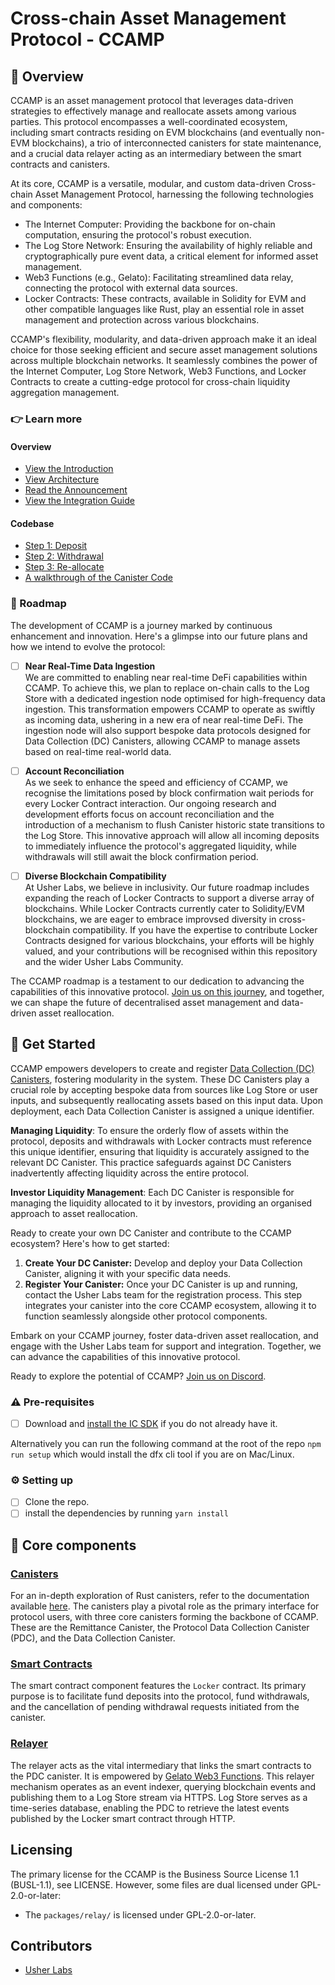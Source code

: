 # Cross-chain Asset Management Protocol - CCAMP

## 📘 Overview

CCAMP is an asset management protocol that leverages data-driven strategies to effectively manage and reallocate assets among various parties. This protocol encompasses a well-coordinated ecosystem, including smart contracts residing on EVM blockchains (and eventually non-EVM blockchains), a trio of interconnected canisters for state maintenance, and a crucial data relayer acting as an intermediary between the smart contracts and canisters.

At its core, CCAMP is a versatile, modular, and custom data-driven Cross-chain Asset Management Protocol, harnessing the following technologies and components:

- The Internet Computer: Providing the backbone for on-chain computation, ensuring the protocol's robust execution.
- The Log Store Network: Ensuring the availability of highly reliable and cryptographically pure event data, a critical element for informed asset management.
- Web3 Functions (e.g., Gelato): Facilitating streamlined data relay, connecting the protocol with external data sources.
- Locker Contracts: These contracts, available in Solidity for EVM and other compatible languages like Rust, play an essential role in asset management and protection across various blockchains.

CCAMP's flexibility, modularity, and data-driven approach make it an ideal choice for those seeking efficient and secure asset management solutions across multiple blockchain networks. It seamlessly combines the power of the Internet Computer, Log Store Network, Web3 Functions, and Locker Contracts to create a cutting-edge protocol for cross-chain liquidity aggregation management.

### 👉 Learn more

#### Overview

- [View the Introduction](https://youtu.be/R-mPl4T_ch8)
- [View Architecture](https://github.com/usherlabs/ccamp/tree/main/assets/CCAMP-Architecture-Simple.jpeg)
- [Read the Announcement](https://forum.dfinity.org/t/introducing-ccamp-unlocking-cross-chain-defi-aggregation-on-the-internet-computer/24643)
- [View the Integration Guide](https://github.com/usherlabs/ccamp-integration-guide)

#### Codebase

- [Step 1: Deposit](https://www.loom.com/share/18d55367509c4823bf4784ce09ed92d7?sid=423b85b8-f2b0-4500-964c-3fb247ec6491)
- [Step 2: Withdrawal](https://www.loom.com/share/90386c85e08e4128ab21ea84a76f9935?sid=86cd63f5-5bd5-4fe2-a938-cded7747c4cf)
- [Step 3: Re-allocate](https://www.loom.com/share/fdc5081b9e4a49e9afae4aaa7825b927?sid=9ea5c31d-7b43-490f-8c03-7585efbc4f79)
- [A walkthrough of the Canister Code](https://www.loom.com/share/89935ad79a9f4c079bfffd10861afb23?sid=9459291c-71d4-437b-9fc5-e5b7137265f5)

### 🚙 Roadmap

The development of CCAMP is a journey marked by continuous enhancement and innovation. Here's a glimpse into our future plans and how we intend to evolve the protocol:

- [ ] **Near Real-Time Data Ingestion**  
       We are committed to enabling near real-time DeFi capabilities within CCAMP. To achieve this, we plan to replace on-chain calls to the Log Store with a dedicated ingestion node optimised for high-frequency data ingestion. This transformation empowers CCAMP to operate as swiftly as incoming data, ushering in a new era of near real-time DeFi. The ingestion node will also support bespoke data protocols designed for Data Collection (DC) Canisters, allowing CCAMP to manage assets based on real-time real-world data.

- [ ] **Account Reconciliation**  
       As we seek to enhance the speed and efficiency of CCAMP, we recognise the limitations posed by block confirmation wait periods for every Locker Contract interaction. Our ongoing research and development efforts focus on account reconciliation and the introduction of a mechanism to flush Canister historic state transitions to the Log Store. This innovative approach will allow all incoming deposits to immediately influence the protocol's aggregated liquidity, while withdrawals will still await the block confirmation period.

- [ ] **Diverse Blockchain Compatibility**  
       At Usher Labs, we believe in inclusivity. Our future roadmap includes expanding the reach of Locker Contracts to support a diverse array of blockchains. While Locker Contracts currently cater to Solidity/EVM blockchains, we are eager to embrace improvsed diversity in cross-blockchain compatibility. If you have the expertise to contribute Locker Contracts designed for various blockchains, your efforts will be highly valued, and your contributions will be recognised within this repository and the wider Usher Labs Community.

The CCAMP roadmap is a testament to our dedication to advancing the capabilities of this innovative protocol. [Join us on this journey](https://go.usher.so/discord), and together, we can shape the future of decentralised asset management and data-driven asset reallocation.

## 🚀 Get Started

CCAMP empowers developers to create and register [Data Collection (DC) Canisters](https://github.com/usherlabs/ccamp/tree/main/packages/canisters/src/data_collection), fostering modularity in the system. These DC Canisters play a crucial role by accepting bespoke data from sources like Log Store or user inputs, and subsequently reallocating assets based on this input data. Upon deployment, each Data Collection Canister is assigned a unique identifier.

**Managing Liquidity**: To ensure the orderly flow of assets within the protocol, deposits and withdrawals with Locker contracts must reference this unique identifier, ensuring that liquidity is accurately assigned to the relevant DC Canister. This practice safeguards against DC Canisters inadvertently affecting liquidity across the entire protocol.

**Investor Liquidity Management**: Each DC Canister is responsible for managing the liquidity allocated to it by investors, providing an organised approach to asset reallocation.

Ready to create your own DC Canister and contribute to the CCAMP ecosystem? Here's how to get started:

1. **Create Your DC Canister:** Develop and deploy your Data Collection Canister, aligning it with your specific data needs.
2. **Register Your Canister:** Once your DC Canister is up and running, contact the Usher Labs team for the registration process. This step integrates your canister into the core CCAMP ecosystem, allowing it to function seamlessly alongside other protocol components.

Embark on your CCAMP journey, foster data-driven asset reallocation, and engage with the Usher Labs team for support and integration. Together, we can advance the capabilities of this innovative protocol.

Ready to explore the potential of CCAMP? [Join us on Discord](https://go.usher.so/discord).

### ⚠️ Pre-requisites

- [ ] Download and [install the IC SDK](https://internetcomputer.org/docs/current/developer-docs/setup/index.md) if you do not already have it.

Alternatively you can run the following command at the root of the repo `npm run setup` which would install the dfx cli tool if you are on Mac/Linux.

### ⚙️ Setting up

- [ ] Clone the repo.
- [ ] install the dependencies by running `yarn install`

## 📕 Core components

### [Canisters](https://github.com/usherlabs/ccamp/tree/main/packages/canisters)

For an in-depth exploration of Rust canisters, refer to the documentation available [here](https://internetcomputer.org/docs/current/developer-docs/backend/rust/). The canisters play a pivotal role as the primary interface for protocol users, with three core canisters forming the backbone of CCAMP. These are the Remittance Canister, the Protocol Data Collection Canister (PDC), and the Data Collection Canister.

### [Smart Contracts](https://github.com/usherlabs/ccamp/tree/main/packages/contracts)

The smart contract component features the `Locker` contract. Its primary purpose is to facilitate fund deposits into the protocol, fund withdrawals, and the cancellation of pending withdrawal requests initiated from the canister.

### [Relayer](https://github.com/usherlabs/ccamp/tree/main/packages/relay)

The relayer acts as the vital intermediary that links the smart contracts to the PDC canister. It is empowered by [Gelato Web3 Functions](https://docs.gelato.network/developer-services/web3-functions/writing-web3-functions). This relayer mechanism operates as an event indexer, querying blockchain events and publishing them to a Log Store stream via HTTPS. Log Store serves as a time-series database, enabling the PDC to retrieve the latest events published by the Locker smart contract through HTTP.

## Licensing

The primary license for the CCAMP is the Business Source License 1.1 (BUSL-1.1), see LICENSE. However, some files are dual licensed under GPL-2.0-or-later:

- The `packages/relay/` is licensed under GPL-2.0-or-later.

## Contributors

- [Usher Labs](https://usher.so)
